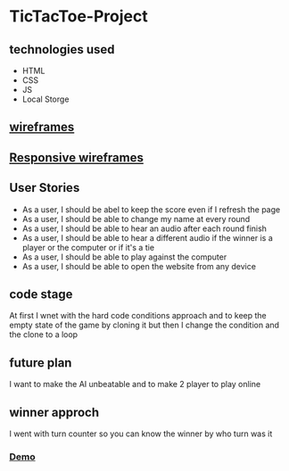 # TicTacToe-Project


## technologies used
* HTML
* CSS
* JS
* Local Storge

## [wireframes](https://www.figma.com/file/MDVRriZxH3IUw9P5T0cZ1y/tictactoe?node-id=0%3A1)
## [Responsive wireframes](https://www.figma.com/file/MDVRriZxH3IUw9P5T0cZ1y/tictactoe?node-id=3%3A39)

## User Stories
* As a user, I should be abel to keep the score even if I refresh the page
* As a user, I should be able to change my name at every round
* As a user, I should be able to hear an audio after each round finish
* As a user, I should be able to hear a different audio if the winner is a player or the computer or if it's a tie
* As a user, I should be able to play against the computer
* As a user, I should be able to open the website from any device

## code stage

At first I wnet with the hard code conditions approach and to keep the empty state of the game by cloning it but then I change the condition and the clone to a loop

## future plan
I want to make the AI unbeatable and to make 2 player to play online

## winner approch
I went with turn counter so you can know the winner by who turn was it

### [Demo](https://lameesaf.github.io/TicTacToe-Project/)